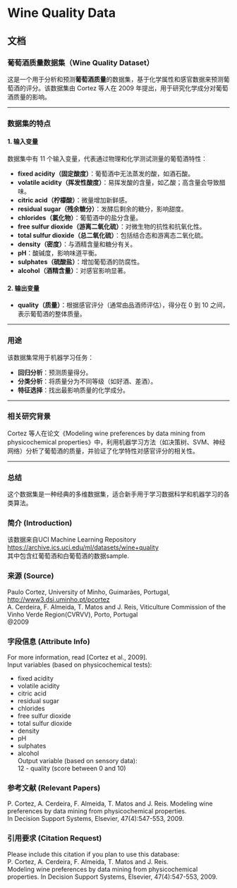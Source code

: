 # Wine Quality Data 

## 文档

### 葡萄酒质量数据集（Wine Quality Dataset）

这是一个用于分析和预测**葡萄酒质量**的数据集，基于化学属性和感官数据来预测葡萄酒的评分。该数据集由 Cortez 等人在 2009 年提出，用于研究化学成分对葡萄酒质量的影响。

---

### 数据集的特点

#### 1. 输入变量
数据集中有 11 个输入变量，代表通过物理和化学测试测量的葡萄酒特性：

- **fixed acidity（固定酸度）**：葡萄酒中无法蒸发的酸，如酒石酸。
- **volatile acidity（挥发性酸度）**：易挥发酸的含量，如乙酸；高含量会导致醋味。
- **citric acid（柠檬酸）**：微量增加新鲜感。
- **residual sugar（残余糖分）**：发酵后剩余的糖分，影响甜度。
- **chlorides（氯化物）**：葡萄酒中的盐分含量。
- **free sulfur dioxide（游离二氧化硫）**：对微生物的抗性和抗氧化性。
- **total sulfur dioxide（总二氧化硫）**：包括结合态和游离态二氧化硫。
- **density（密度）**：与酒精含量和糖分有关。
- **pH**：酸碱度，影响味道平衡。
- **sulphates（硫酸盐）**：增加葡萄酒的防腐性。
- **alcohol（酒精含量）**：对感官影响显著。

#### 2. 输出变量
- **quality（质量）**：根据感官评分（通常由品酒师评估），得分在 0 到 10 之间，表示葡萄酒的整体质量。

---

### 用途

该数据集常用于机器学习任务：
- **回归分析**：预测质量得分。
- **分类分析**：将质量分为不同等级（如好酒、差酒）。
- **特征选择**：找出最影响质量的化学成分。

---

### 相关研究背景

Cortez 等人在论文《Modeling wine preferences by data mining from physicochemical properties》中，利用机器学习方法（如决策树、SVM、神经网络）分析了葡萄酒的质量，并验证了化学特性对感官评分的相关性。

---

### 总结

这个数据集是一种经典的多维数据集，适合新手用于学习数据科学和机器学习的各类算法。


### 简介 (Introduction)

该数据来自UCI Machine Learning Repository https://archive.ics.uci.edu/ml/datasets/wine+quality  
其中包含红葡萄酒和白葡萄酒的数据sample.

### 来源 (Source)

Paulo Cortez, University of Minho, Guimarães, Portugal, http://www3.dsi.uminho.pt/pcortez  
A. Cerdeira, F. Almeida, T. Matos and J. Reis, Viticulture Commission of the Vinho Verde Region(CVRVV), Porto, Portugal  
@2009

### 字段信息 (Attribute Info)

For more information, read [Cortez et al., 2009].  
Input variables (based on physicochemical tests):

* fixed acidity
* volatile acidity
* citric acid
* residual sugar
* chlorides
* free sulfur dioxide
* total sulfur dioxide
* density
* pH
* sulphates
* alcohol  
  Output variable (based on sensory data):  
  12 - quality (score between 0 and 10)

### 参考文献 (Relevant Papers)

P. Cortez, A. Cerdeira, F. Almeida, T. Matos and J. Reis. Modeling wine preferences by data mining from physicochemical properties.  
In Decision Support Systems, Elsevier, 47(4):547-553, 2009.

### 引用要求 (Citation Request)

Please include this citation if you plan to use this database:  
P. Cortez, A. Cerdeira, F. Almeida, T. Matos and J. Reis.  
Modeling wine preferences by data mining from physicochemical properties. In Decision Support Systems, Elsevier, 47(4):547-553, 2009.